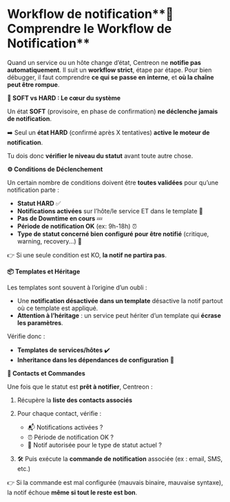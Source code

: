 # Workflow de notification**🔄 Comprendre le Workflow de Notification**

Quand un service ou un hôte change d’état, Centreon ne **notifie pas automatiquement**. Il suit un **workflow strict**, étape par étape. Pour bien débugger, il faut comprendre **ce qui se passe en interne**, et **où la chaîne peut être rompue**.



**🧠 SOFT vs HARD : Le cœur du système**

Un état **SOFT** (provisoire, en phase de confirmation) **ne déclenche jamais de notification**.

➡️ Seul un **état HARD** (confirmé après X tentatives) **active le moteur de notification**.

Tu dois donc **vérifier le niveau du statut** avant toute autre chose.



**⚙️ Conditions de Déclenchement**

Un certain nombre de conditions doivent être **toutes validées** pour qu’une notification parte :

- **Statut HARD** ✅
- **Notifications activées** sur l’hôte/le service ET dans le template 🧬
- **Pas de Downtime en cours** 💤
- **Période de notification OK** (ex: 9h-18h) ⏰
- **Type de statut concerné bien configuré pour être notifié** (critique, warning, recovery...) 🚨

👉 Si une seule condition est KO, **la notif ne partira pas**.



**📦 Templates et Héritage**

Les templates sont souvent à l’origine d’un oubli :

- Une **notification désactivée dans un template** désactive la notif partout où ce template est appliqué.
- **Attention à l’héritage** : un service peut hériter d’un template qui **écrase les paramètres**.

Vérifie donc :

- **Templates de services/hôtes** ✔️
- **Inheritance dans les dépendances de configuration** 🧩



**👤 Contacts et Commandes**

Une fois que le statut est **prêt à notifier**, Centreon :

1.  Récupère la **liste des contacts associés**
2.  Pour chaque contact, vérifie :

    - 📬 Notifications activées ?
    - ⏰ Période de notification OK ?
    - 🚦 Notif autorisée pour le type de statut actuel ?

3.  🛠️ Puis exécute la **commande de notification** associée (ex : email, SMS, etc.)

👉 Si la commande est mal configurée (mauvais binaire, mauvaise syntaxe), la notif échoue **même si tout le reste est bon**.

